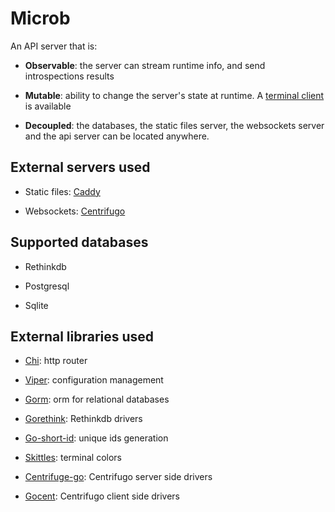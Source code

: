 Microb
======

An API server that is:

- **Observable**: the server can stream runtime info, and send introspections results

- **Mutable**: ability to change the server's state at runtime. A [terminal client](https://github.com/synw/microb-cli)
is available

- **Decoupled**: the databases, the static files server, the websockets server and the api server 
can be located anywhere. 

External servers used
---------------------

- Static files: [Caddy](https://github.com/mholt/caddy)

- Websockets: [Centrifugo](https://github.com/centrifugal/centrifugo)

Supported databases
-------------------

- Rethinkdb

- Postgresql

- Sqlite

External libraries used
-----------------------

- [Chi](https://github.com/pressly/chi): http router

- [Viper](https://github.com/spf13/viper): configuration management

- [Gorm](https://github.com/jinzhu/gorm): orm for relational databases

- [Gorethink](https://github.com/GoRethink/gorethink): Rethinkdb drivers

- [Go-short-id](https://github.com/ventu-io/go-shortid): unique ids generation

- [Skittles](https://godoc.org/github.com/acmacalister/skittles): terminal colors

- [Centrifuge-go](https://github.com/centrifugal/centrifuge-go): Centrifugo server side drivers

- [Gocent](https://github.com/centrifugal/gocent): Centrifugo client side drivers
